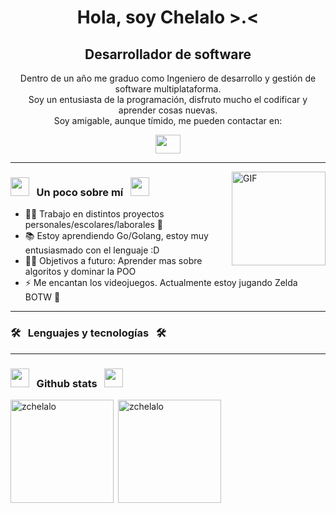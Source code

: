 <h1 align="center">Hola, soy Chelalo >.<</h1>
<h2 align="center">Desarrollador de software</h3>
<p align="center">
  Dentro de un año me graduo como Ingeniero de desarrollo y gestión de software multiplataforma.<br />
  Soy un entusiasta de la programación, disfruto mucho el codificar y aprender cosas nuevas.<br />
  Soy amigable, aunque tímido, me pueden contactar en:
</p>
<p align="center">
  <a href = "mailto: eduardosaavedra687@gmail.com"><img align="center" src="https://simpleicons.org/icons/gmail.svg" height="30" width="40" /></a>
</p>
<hr />
  
<img align="right" alt="GIF" width="150px" src="https://media.tenor.com/uIUxxg8ZbnkAAAAi/dancing-rainbow.gif" />

<h3>
  <img src="https://github.com/TheDudeThatCode/TheDudeThatCode/blob/master/Assets/Developer.gif" width="30px">
  &nbsp;&nbsp;Un poco sobre mí&nbsp;&nbsp;
  <img src="https://github.com/TheDudeThatCode/TheDudeThatCode/blob/master/Assets/Developer.gif" width="30px">
</h3>

- 👨‍💻 Trabajo en distintos proyectos personales/escolares/laborales 🥸
- 📚 Estoy aprendiendo Go/Golang, estoy muy entusiasmado con el lenguaje :D
- 💪🏼 Objetivos a futuro: Aprender mas sobre algoritos y dominar la POO
- ⚡ Me encantan los videojuegos. Actualmente estoy jugando Zelda BOTW 🫡

<hr />

<h3>
  🛠
  &nbsp;&nbsp;Lenguajes y tecnologías&nbsp;&nbsp;
  🛠
</h3>

<hr />

<h3>
  <img src="https://cultofthepartyparrot.com/parrots/hd/laptop_parrot.gif" width="30" height="30"/>
  &nbsp;&nbsp;Github stats&nbsp;&nbsp;
  <img src="https://cultofthepartyparrot.com/parrots/hd/laptop_parrot.gif" width="30" height="30"/>
</h3>

<p><img height="165" align="left" src="https://github-readme-stats.vercel.app/api/top-langs?username=zchelalo&show_icons=true&locale=es&layout=compact" alt="zchelalo" /></p>
<p>&nbsp;<img align="center" src="https://github-readme-stats.vercel.app/api?username=zchelalo&show_icons=true&locale=es" alt="zchelalo" height="165" /></p>


<!--
**zchelalo/zchelalo** is a ✨ _special_ ✨ repository because its `README.md` (this file) appears on your GitHub profile.

Here are some ideas to get you started:

- 🔭 I’m currently working on ...
- 🌱 I’m currently learning ...
- 👯 I’m looking to collaborate on ...
- 🤔 I’m looking for help with ...
- 💬 Ask me about ...
- 📫 How to reach me: ...
- 😄 Pronouns: ...
- ⚡ Fun fact: ...
-->
